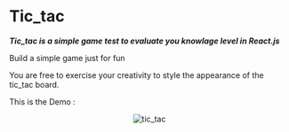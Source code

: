 # Tic_tac
***Tic_tac is a simple game test to evaluate you knowlage level in React.js***

Build a simple game just for fun

  
You are free to exercise your creativity to style the appearance of the tic_tac board.

This is the Demo : 

<p align="center">
  <img src="https://github.com/ayma5001/Tic_tac/assets/71443545/1b3941b8-4557-4ffc-bc51-3560b5400d3d" alt="tic_tac" />


</p>

